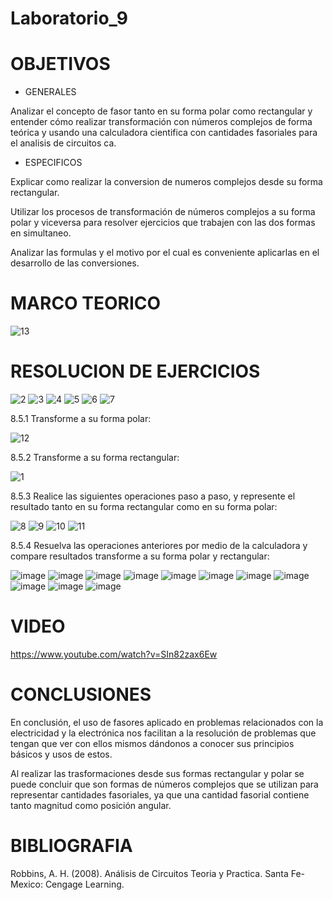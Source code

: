 # Laboratorio_9
# OBJETIVOS
* GENERALES

Analizar el concepto de fasor tanto en su forma polar como rectangular y entender cómo realizar transformación con números complejos de forma teórica y usando una calculadora cientifica con cantidades fasoriales para el analisis de circuitos ca.

* ESPECIFICOS

Explicar como realizar la conversion de numeros complejos desde su forma rectangular.

Utilizar los procesos de transformación de números complejos a su forma polar y viceversa para resolver ejercicios que trabajen con las dos formas en simultaneo.

Analizar las formulas y el motivo por el cual es conveniente aplicarlas en el desarrollo de las conversiones.
# MARCO TEORICO

![13](https://user-images.githubusercontent.com/85193519/133292711-8c64e02c-59f8-42a1-97f5-155926c09e4a.jpg)

# RESOLUCION DE EJERCICIOS
![2](https://user-images.githubusercontent.com/85193519/133291805-b39b5885-992c-4a25-b723-5467623c722d.jpg)
![3](https://user-images.githubusercontent.com/85193519/133291818-8575296d-285f-4c1c-b409-8ffb06aa0ef1.jpg)
![4](https://user-images.githubusercontent.com/85193519/133291837-cef87a39-36de-4909-9473-0b563cc1a3b4.jpg)
![5](https://user-images.githubusercontent.com/85193519/133291860-3acb5315-7423-4e9c-8c89-e572002e55d9.jpg)
![6](https://user-images.githubusercontent.com/85193519/133291877-bf6df15e-2adf-49f7-a698-310e54a0d4ca.jpg)
![7](https://user-images.githubusercontent.com/85193519/133291908-6e115544-65b1-4fa9-bb19-e9af9478e5ea.jpg)

8.5.1 Transforme a su forma polar:

![12](https://user-images.githubusercontent.com/85193519/133292198-dbece260-c223-4a05-9484-d19525f71895.jpg)

8.5.2 Transforme a su forma rectangular:

![1](https://user-images.githubusercontent.com/85193519/133176583-81bd733d-2ed1-444e-99b7-f6008cbf7d04.jpg)

8.5.3 Realice las siguientes operaciones paso a paso, y represente el resultado tanto en su forma rectangular como en su forma polar:

![8](https://user-images.githubusercontent.com/85193519/133291941-c1d90fdb-304e-4aad-9280-a1740f4e3050.jpg)
![9](https://user-images.githubusercontent.com/85193519/133291983-0401445a-49ec-4e4e-a7d0-92b021eac3e3.jpg)
![10](https://user-images.githubusercontent.com/85193519/133291999-0b098faf-fe68-42d8-9a8a-4210ea9afa60.jpg)
![11](https://user-images.githubusercontent.com/85193519/133292015-75d44f01-7283-49f4-a899-4a28071820da.jpg)

8.5.4 Resuelva las operaciones anteriores por medio de la calculadora y compare resultados transforme a su forma polar y rectangular:

![image](https://user-images.githubusercontent.com/85193519/133295830-39c07cb3-d3a5-4a8d-9e0d-1c88c24e1439.png)
![image](https://user-images.githubusercontent.com/85193519/133295887-49e855ca-10db-44d4-ae3e-34d1a2f2d485.png)
![image](https://user-images.githubusercontent.com/85193519/133295913-02ce245f-7a68-4c59-b722-ab63db7460b5.png)
![image](https://user-images.githubusercontent.com/85193519/133295959-260be4fc-293e-45f0-9bfc-88983dab86bf.png)
![image](https://user-images.githubusercontent.com/85193519/133296936-04155ae9-003f-4f8f-8229-f3ff3ba2d2b4.png)
![image](https://user-images.githubusercontent.com/85193519/133296965-f0e84e35-d02b-4894-9f92-1826195c9fda.png)
![image](https://user-images.githubusercontent.com/85193519/133296995-10a18b25-9647-41a0-8e33-2c6c102f5fef.png)
![image](https://user-images.githubusercontent.com/85193519/133297017-1fffc17a-e9ca-49cf-9db9-2e12b4fe63cb.png)
![image](https://user-images.githubusercontent.com/85193519/133302576-398733c4-1249-401d-871f-ddd2d2d7a761.png)
![image](https://user-images.githubusercontent.com/85193519/133302596-f6c2a0a4-92d1-441d-8366-47e863c28aa0.png)
![image](https://user-images.githubusercontent.com/85193519/133302610-7ab8de7b-bb6c-459c-be6e-b23e3782f63c.png)

# VIDEO
https://www.youtube.com/watch?v=SIn82zax6Ew
# CONCLUSIONES

En conclusión, el uso de fasores aplicado en problemas relacionados con la electricidad y la electrónica nos facilitan a la resolución de problemas que tengan que ver con ellos mismos dándonos a conocer sus principios básicos y usos de estos.

Al realizar las trasformaciones desde sus formas rectangular y polar se puede concluir que son formas de números complejos que se utilizan para representar cantidades fasoriales, ya que una cantidad fasorial contiene tanto magnitud como posición angular.


# BIBLIOGRAFIA
Robbins, A. H. (2008). Análisis de Circuitos Teoria y Practica. Santa Fe-Mexico: Cengage Learning.
